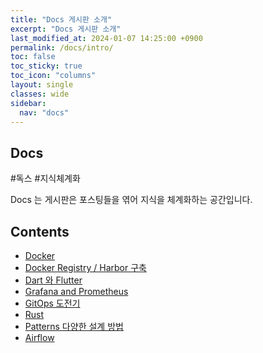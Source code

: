 ```yaml
---
title: "Docs 게시판 소개"
excerpt: "Docs 게시판 소개"
last_modified_at: 2024-01-07 14:25:00 +0900
permalink: /docs/intro/
toc: false
toc_sticky: true
toc_icon: "columns"
layout: single
classes: wide
sidebar:
  nav: "docs"
---
```


<!-- ![](/assets/images/docs_banner.jpeg) -->

## Docs  

<span class="ttag">#독스</span> <span class="ttag">#지식체계화</span>

Docs 는 게시판은 포스팅들을 엮어 지식을 체계화하는 공간입니다.  

## Contents

- [Docker](https://whdrns2013.github.io/docs/docker/intro/)  
- [Docker Registry / Harbor 구축](https://whdrns2013.github.io/docs/docker_registry/01_registry)  
- [Dart 와 Flutter](https://whdrns2013.github.io/docs/dart_and_flutter/intro)  
- [Grafana and Prometheus](https://whdrns2013.github.io/docs/grafana_and_prometheus/intro)  
- [GitOps 도전기](https://whdrns2013.github.io/docs/gitops/intro/)  
- [Rust](https://whdrns2013.github.io/docs/rust/01_rust_intro)  
- [Patterns 다양한 설계 방법](https://whdrns2013.github.io/docs/patterns/00_patterns_intro)  
- [Airflow](https://whdrns2013.github.io/docs/airflow/01_airflow_intro)  